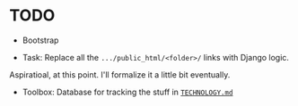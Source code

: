 # TODO

- Bootstrap

- Task: Replace all the `.../public_html/<folder>/` links with Django logic.









Aspiratioal, at this point. I'll formalize it a little bit eventually.

- Toolbox: Database for tracking the stuff in [`TECHNOLOGY.md`](TECHNOLOGY.md)
